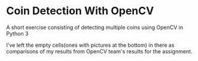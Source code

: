 # Coin Detection With OpenCV

A short exercise consisting of detecting multiple coins using OpenCV in Python 3

I've left the empty cells(ones with pictures at the bottom) in there as comparisons of my results from OpenCV team's results for the assignment.

